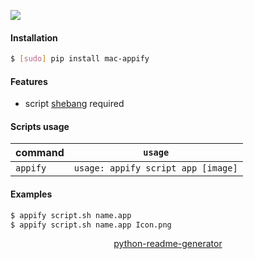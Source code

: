 <!--
https://pypi.org/project/readme-generator/
https://pypi.org/project/python-readme-generator/
-->

[![](https://img.shields.io/badge/OS-macOS-blue.svg?longCache=True)]()

#### Installation
```bash
$ [sudo] pip install mac-appify
```

#### Features
+  script [shebang](https://en.wikipedia.org/wiki/Shebang_(Unix)) required

#### Scripts usage
command|`usage`
-|-
`appify` |`usage: appify script app [image]`

#### Examples
```bash
$ appify script.sh name.app
$ appify script.sh name.app Icon.png
```

<p align="center">
    <a href="https://pypi.org/project/python-readme-generator/">python-readme-generator</a>
</p>